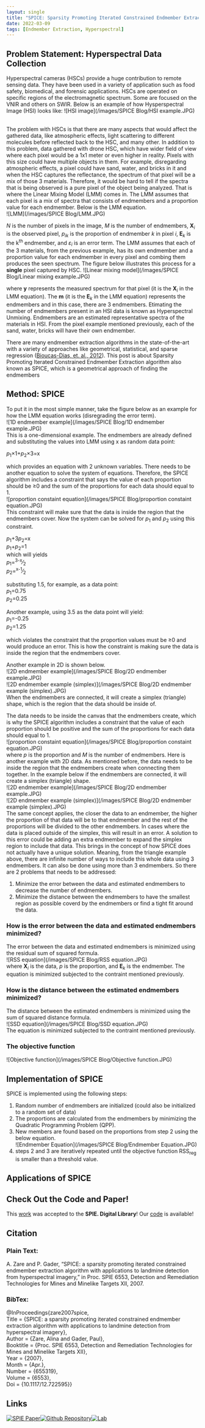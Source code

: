 ```yaml
---
layout: single
title: "SPICE: Sparsity Promoting Iterated Constrained Endmember Extraction Algorithm"
date: 2022-03-09
tags: [Endmember Extraction, Hyperspectral]
---
```


## Problem Statement: Hyperspectral Data Collection
Hyperspectral cameras (HSCs) provide a huge contribution to remote sensing data. They have been used in a variety of application such as food safety, biomedical, and forensic applications. HSCs are operated on specific regions of the electromagnetic spectrum. Some are focused on the VNIR and others on SWIR. Below is an example of how Hysperspectral Image (HSI) looks like:
![HSI image](/images/SPICE Blog/HSI example.JPG)


<br/>The problem with HSCs is that there are many aspects that would affect the gathered data, like atmospheric effects, light scattering to different molecules before reflected back to the HSC, and many other. In addition to this problem, data gathered with drone HSC, which have wider field of view where each pixel would be a 1x1 meter or even higher in reality. Pixels with this size could have multiple objects in them. For example, disregarding atmospheric effects, a pixel could have sand, water, and bricks in it and when the HSC captures the reflectance, the spectrum of that pixel will be a mix of those 3 materials. Therefore, it would be hard to tell if the spectra that is being observed is a pure pixel of the object being analyzed. That is where the Linear Mixing Model (LMM) comes in. The LMM assumes that each pixel is a mix of spectra that consists of endmembers and a proportion value for each endmember. Below is the LMM equation.<br/>
![LMM](/images/SPICE Blog/LMM.JPG)<br/>


*N* is the number of pixels in the image, *M* is the number of endmembers, **X**<sub>*i*</sub> is the observed pixel, *p*<sub>*ik*</sub> is the proportion of endmember *k* in pixel *i*, **E**<sub>*k*</sub> is the k<sup>th</sup> endmember, and *&epsilon;*<sub>*i*</sub> is an error term. The LMM assumes that each of the 3 materials, from the previous example, has its own endmember and a proportion value for each endmember in every pixel and combing them produces the seen spectrum. The figure below illustrates this process for a **single** pixel captured by HSC.
![Linear mixing model](/images/SPICE Blog/Linear mixing example.JPG)<br/>


where **y** represents the measured spectrum for that pixel (it is the **X**<sub>*i*</sub> in the LMM equation). The **m** (it is the **E**<sub>*k*</sub> in the LMM equation) represents the endmembers and in this case, there are 3 endmembers. Etimating the number of endmembers present in an HSI data is known as Hyperspectral Unmixing. Endmembers are an estimated representative spectra of the materials in HSI. From the pixel example mentioned previously, each of the sand, water, bricks will have their own endmember. <br/>


There are many endmember extraction algorithms in the state-of-the-art with a variety of approaches like geometrical, statistical, and sparse regression ([Bioucas-Dias, et. al., 2012](https://ieeexplore.ieee.org/document/6200362)). This post is about Sparsity Promoting Iterated Constrained Endmember Extraction algorithm also known as SPICE, which is a geometrical approach of finding the endmembers



## Method: SPICE
To put it in the most simple manner, take the figure below as an example for how the LMM equation works (disregrading the error term).<br/>
![1D endmember example](/images/SPICE Blog/1D endmember example.JPG)<br/>
This is a one-dimensional example. The endmembers are already defined and substituting the values into LMM using x as random data point:

*p*<sub>1</sub>&times;1+*p*<sub>2</sub>&times;3=x

which provides an equation with 2 unknown variables. There needs to be another equation to solve the system of equations. Therefore, the SPICE algorithm includes a constraint that says the value of each proportion should be &ge;0 and the sum of the proportions for each data should equal to 1. <br/>
![proportion constaint equation](/images/SPICE Blog/proportion constaint equation.JPG)<br/>
This constraint will make sure that the data is inside the region that the endmembers cover. Now the system can be solved for *p*<sub>1</sub> and *p*<sub>2</sub> using this constraint. 

*p*<sub>1</sub>+3*p*<sub>2</sub>=x<br/>
*p*<sub>1</sub>+*p*<sub>2</sub>=1<br/>
which will yields<br/>
*p*<sub>1</sub>=<sup>3-x</sup>&frasl;<sub>2</sub><br/>
*p*<sub>2</sub>=<sup>x-1</sup>&frasl;<sub>2</sub><br/>

substituting 1.5, for example, as a data point:<br/>
*p*<sub>1</sub>=0.75<br/>
*p*<sub>2</sub>=0.25<br/>

Another example, using 3.5 as the data point will yield:<br/>
*p*<sub>1</sub>=-0.25<br/>
*p*<sub>2</sub>=1.25<br/>

which violates the constraint that the proportion values must be &ge;0 and would produce an error. This is how the constraint is making sure the data is inside the region that the endmembers cover.

Another example in 2D is shown below.<br/>
![2D endmember example](/images/SPICE Blog/2D endmember example.JPG)<br/>
![2D endmember example (simplex)](/images/SPICE Blog/2D endmember example (simplex).JPG)<br/>
When the endmembers are connected, it will create a simplex (triangle) shape, which is the region that the data should be inside of.



The data needs to be inside the canvas that the endmembers create, which is why the SPICE algorithm includes a constraint that the  value of each proportion should be positive and the sum of the proportions for each data should equal to 1. <br/>
![proportion constaint equation](/images/SPICE Blog/proportion constaint equation.JPG)<br/>
where *p* is the proportion and *M* is the number of endmembers. Here is another example with 2D data. As mentioned before, the data needs to be inside the region that the endmembers create when connecting them together. In the example below if the endmembers are connected, it will create a simplex (triangle) shape.<br/>
![2D endmember example](/images/SPICE Blog/2D endmember example.JPG)<br/>
![2D endmember example (simplex)](/images/SPICE Blog/2D endmember example (simplex).JPG)<br/>
The same concept applies, the closer the data to an endmember, the higher the proportion of that data will be to that endmember and the rest of the proportions will be divided to the other endmembers. In cases where the data is placed outside of the simplex, this will result in an error. A solution to this error could be adding an extra endmember to expand the simplex region to include that data. This brings in the concept of how SPICE does not actually have a unique solution. Meaning, from the triangle example above, there are infinite number of ways to include this whole data using 3 endmembers. It can also be done using more than 3 endmembers. So there are 2 problems that needs to be addressed:
1. Minimize the error between the data and estimated endmembers to decrease the number of endmembers.
2. Minimize the distance between the endmembers to have the smallest region as possible coverd by the endmembers or find a tight fit around the data.


### How is the error between the data and estimated endmembers minimized?
The error between the data and estimated endmembers is minimized using the residual sum of squared formula. <br/>
![RSS equation](/images/SPICE Blog/RSS equation.JPG)<br/>
where **X**<sub>*i*</sub> is the data, *p* is the proportion, and **E**<sub>*k*</sub> is the endmember. The equation is minimized subjected to the contraint mentioned previously.
### How is the distance between the estimated endmembers minimized?
The distance between the estimated endmembers is minimized using the sum of squared distance formula. <br/>
![SSD equation](/images/SPICE Blog/SSD equation.JPG)<br/>
The equation is minimized subjected to the contraint mentioned previously.
### The objective function
![Objective function](/images/SPICE Blog/Objective function.JPG)<br/>
## Implementation of SPICE
SPICE is implemented using the following steps:
1. Random number of endmembers are initialized (could also be initialized to a random set of data)
2. The proportions are calculated from the endmembers by minimizing the Quadratic Programming Problem (QPP).
3. New members are found based on the proportions from step 2 using the below equation.<br/>
![Endmember Equation](/images/SPICE Blog/Endmember Equation.JPG)<br/>
4. steps 2 and 3 are iteratively repeated until the objective function RSS<sub>reg</sub> is smaller than a threshold value.

## Applications of SPICE


## Check Out the Code and Paper!
This [work](https://www.spiedigitallibrary.org/conference-proceedings-of-spie/6553/655319/SPICE--a-sparsity-promoting-iterated-constrained-endmember-extraction-algorithm/10.1117/12.722595.full?SSO=1&tab=ArticleLink) was accepted to the **SPIE. Digital Library**! Our [code](https://github.com/GatorSense/SPICE_py) is available! 
## Citation

### Plain Text:
A. Zare and P. Gader, “SPICE: a sparsity promoting iterated constrained endmember extraction algorithm with applications to landmine detection from hyperspectral imagery,” in Proc. SPIE 6553, Detection and Remediation Technologies for Mines and Minelike Targets XII, 2007.

### BibTex:
@InProceedings{zare2007spice,<br>
Title = {SPICE: a sparsity promoting iterated constrained endmember extraction algorithm with applications to landmine detection from hyperspectral imagery},<br>
Author = {Zare, Alina and Gader, Paul},<br>
Booktitle = {Proc. SPIE 6553, Detection and Remediation Technologies for Mines and Minelike Targets XII},<br>
Year = {2007},<br>
Month = {Apr.},<br>
Number = {655319},<br>
Volume = {6553},<br>
Doi = {10.1117/12.722595}}




## Links
<!-- [![alt text](image link)](web link) -->
[![SPIE Paper][1]][2][![Github Repository][3]][4][![Lab][5]][6]

[1]: /images/LOGOS/SPIE.png
[2]: https://www.spiedigitallibrary.org/conference-proceedings-of-spie/6553/655319/SPICE--a-sparsity-promoting-iterated-constrained-endmember-extraction-algorithm/10.1117/12.722595.full?SSO=1&tab=ArticleLink
[3]: /images/LOGOS/github.png
[4]: https://github.com/GatorSense/SPICE_py
[5]: /images/LOGOS/logo_50.png
[6]: https://faculty.eng.ufl.edu/machine-learning


<!-- [![ArXiv Paper](/images/arxiv.jpg"ArXiv Paper")](https://arxiv.org/abs/2001.00215)
[![Github Repository](/images/code.png"Code")](https://github.com/GatorSense/Histogram_Layer)
[![IEEE Paper](/images/ieee.jpg"IEEE Transactions on AI Paper")](https://ieeexplore.ieee.org/document/9652037)
[![Lab](/images/logo.png"GatorSense Lab Website")](https://faculty.eng.ufl.edu/machine-learning) -->



